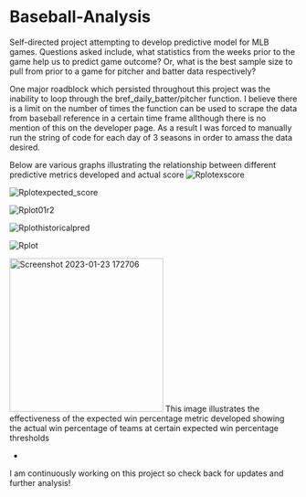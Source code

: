 # Baseball-Analysis
Self-directed project attempting to develop predictive model for MLB games. Questions asked include, what statistics from the weeks prior to the game help us to predict game outcome? Or, what is the best sample size to pull from prior to a game for pitcher and batter data respectively?


One major roadblock which persisted throughout this project was the inability to loop through the bref_daily_batter/pitcher function. I believe there is a limit on the number of times the function can be used to scrape the data from baseball reference in a certain time frame allthough there is no mention of this on the developer page. As a result I was forced to manually run the string of code for each day of 3 seasons in order to amass the data desired.

Below are various graphs illustrating the relationship between different predictive metrics developed and actual score
![Rplotexscore](https://user-images.githubusercontent.com/108891102/213932899-a1339103-97ec-4635-b7af-a81d39bb05e8.png)

![Rplotexpected_score](https://user-images.githubusercontent.com/108891102/213932931-dfde9280-2dda-40ac-b138-0fb7d4ecac68.png)

![Rplot01r2](https://user-images.githubusercontent.com/108891102/213932941-8b14648a-cc75-4cc3-bc45-641dbc058f1a.png)

![Rplothistoricalpred](https://user-images.githubusercontent.com/108891102/213932946-bc003790-cfd2-41ad-bc4a-8bfdcf2f0a02.png)

![Rplot](https://user-images.githubusercontent.com/108891102/213932953-444e4d2e-bd8d-4be2-8596-90fc2b1d9cf8.png)

<img width="269" alt="Screenshot 2023-01-23 172706" src="https://user-images.githubusercontent.com/108891102/214164292-3fd4cfab-cc37-4d82-a224-25450d8409eb.png">
This image illustrates the effectiveness of the expected win percentage metric developed showing the actual win percentage of teams at certain expected win percentage thresholds

-

I am continuously working on this project so check back for updates and further analysis!
